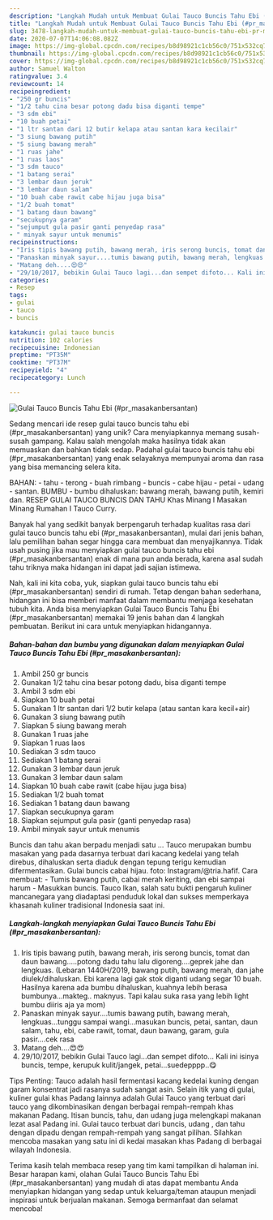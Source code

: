 ```yaml
---
description: "Langkah Mudah untuk Membuat Gulai Tauco Buncis Tahu Ebi (#pr_masakanbersantan), Sempurna"
title: "Langkah Mudah untuk Membuat Gulai Tauco Buncis Tahu Ebi (#pr_masakanbersantan), Sempurna"
slug: 3478-langkah-mudah-untuk-membuat-gulai-tauco-buncis-tahu-ebi-pr-masakanbersantan-sempurna
date: 2020-07-07T14:06:08.082Z
image: https://img-global.cpcdn.com/recipes/b8d98921c1cb56c0/751x532cq70/gulai-tauco-buncis-tahu-ebi-pr_masakanbersantan-foto-resep-utama.jpg
thumbnail: https://img-global.cpcdn.com/recipes/b8d98921c1cb56c0/751x532cq70/gulai-tauco-buncis-tahu-ebi-pr_masakanbersantan-foto-resep-utama.jpg
cover: https://img-global.cpcdn.com/recipes/b8d98921c1cb56c0/751x532cq70/gulai-tauco-buncis-tahu-ebi-pr_masakanbersantan-foto-resep-utama.jpg
author: Samuel Walton
ratingvalue: 3.4
reviewcount: 14
recipeingredient:
- "250 gr buncis"
- "1/2 tahu cina besar potong dadu bisa diganti tempe"
- "3 sdm ebi"
- "10 buah petai"
- "1 ltr santan dari 12 butir kelapa atau santan kara kecilair"
- "3 siung bawang putih"
- "5 siung bawang merah"
- "1 ruas jahe"
- "1 ruas laos"
- "3 sdm tauco"
- "1 batang serai"
- "3 lembar daun jeruk"
- "3 lembar daun salam"
- "10 buah cabe rawit cabe hijau juga bisa"
- "1/2 buah tomat"
- "1 batang daun bawang"
- "secukupnya garam"
- "sejumput gula pasir ganti penyedap rasa"
- " minyak sayur untuk menumis"
recipeinstructions:
- "Iris tipis bawang putih, bawang merah, iris serong buncis, tomat dan daun bawang.....potong dadu tahu lalu digoreng....geprek jahe dan lengkuas. (Lebaran 1440H/2019, bawang putih, bawang merah, dan jahe diulek/dihaluskan. Ebi karena lagi gak stok diganti udang segar 10 buah. Hasilnya karena ada bumbu dihaluskan, kuahnya lebih berasa bumbunya...makteg.. maknyus. Tapi kalau suka rasa yang lebih light bumbu diiris aja ya mom)"
- "Panaskan minyak sayur....tumis bawang putih, bawang merah, lengkuas...tunggu sampai wangi...masukan buncis, petai, santan, daun salam, tahu, ebi, cabe rawit, tomat, daun bawang, garam, gula pasir....cek rasa"
- "Matang deh....😍😍"
- "29/10/2017, bebikin Gulai Tauco lagi...dan sempet difoto... Kali ini isinya buncis, tempe, kerupuk kulit/jangek, petai...suedepppp..😋"
categories:
- Resep
tags:
- gulai
- tauco
- buncis

katakunci: gulai tauco buncis 
nutrition: 102 calories
recipecuisine: Indonesian
preptime: "PT35M"
cooktime: "PT37M"
recipeyield: "4"
recipecategory: Lunch

---
```



![Gulai Tauco Buncis Tahu Ebi (#pr_masakanbersantan)](https://img-global.cpcdn.com/recipes/b8d98921c1cb56c0/751x532cq70/gulai-tauco-buncis-tahu-ebi-pr_masakanbersantan-foto-resep-utama.jpg)

Sedang mencari ide resep gulai tauco buncis tahu ebi (#pr_masakanbersantan) yang unik? Cara menyiapkannya memang susah-susah gampang. Kalau salah mengolah maka hasilnya tidak akan memuaskan dan bahkan tidak sedap. Padahal gulai tauco buncis tahu ebi (#pr_masakanbersantan) yang enak selayaknya mempunyai aroma dan rasa yang bisa memancing selera kita.

BAHAN: - tahu - terong - buah rimbang - buncis - cabe hijau - petai - udang - santan. BUMBU - bumbu dihaluskan: bawang merah, bawang putih, kemiri dan. RESEP GULAI TAUCO BUNCIS DAN TAHU Khas Minang I Masakan Minang Rumahan I Tauco Curry.

Banyak hal yang sedikit banyak berpengaruh terhadap kualitas rasa dari gulai tauco buncis tahu ebi (#pr_masakanbersantan), mulai dari jenis bahan, lalu pemilihan bahan segar hingga cara membuat dan menyajikannya. Tidak usah pusing jika mau menyiapkan gulai tauco buncis tahu ebi (#pr_masakanbersantan) enak di mana pun anda berada, karena asal sudah tahu triknya maka hidangan ini dapat jadi sajian istimewa.


Nah, kali ini kita coba, yuk, siapkan gulai tauco buncis tahu ebi (#pr_masakanbersantan) sendiri di rumah. Tetap dengan bahan sederhana, hidangan ini bisa memberi manfaat dalam membantu menjaga kesehatan tubuh kita. Anda bisa menyiapkan Gulai Tauco Buncis Tahu Ebi (#pr_masakanbersantan) memakai 19 jenis bahan dan 4 langkah pembuatan. Berikut ini cara untuk menyiapkan hidangannya.

<!--inarticleads1-->

##### Bahan-bahan dan bumbu yang digunakan dalam menyiapkan Gulai Tauco Buncis Tahu Ebi (#pr_masakanbersantan):

1. Ambil 250 gr buncis
1. Gunakan 1/2 tahu cina besar potong dadu, bisa diganti tempe
1. Ambil 3 sdm ebi
1. Siapkan 10 buah petai
1. Gunakan 1 ltr santan dari 1/2 butir kelapa (atau santan kara kecil+air)
1. Gunakan 3 siung bawang putih
1. Siapkan 5 siung bawang merah
1. Gunakan 1 ruas jahe
1. Siapkan 1 ruas laos
1. Sediakan 3 sdm tauco
1. Sediakan 1 batang serai
1. Gunakan 3 lembar daun jeruk
1. Gunakan 3 lembar daun salam
1. Siapkan 10 buah cabe rawit (cabe hijau juga bisa)
1. Sediakan 1/2 buah tomat
1. Sediakan 1 batang daun bawang
1. Siapkan secukupnya garam
1. Siapkan sejumput gula pasir (ganti penyedap rasa)
1. Ambil  minyak sayur untuk menumis


Buncis dan tahu akan berpadu menjadi satu … Tauco merupakan bumbu masakan yang pada dasarnya terbuat dari kacang kedelai yang telah direbus, dihaluskan serta diaduk dengan tepung terigu kemudian difermentasikan. Gulai buncis cabai hijau. foto: Instagram/@tria.hafif. Cara membuat: - Tumis bawang putih, cabai merah keriting, dan ebi sampai harum - Masukkan buncis. Tauco Ikan, salah satu bukti pengaruh kuliner mancanegara yang diadaptasi penduduk lokal dan sukses memperkaya khasanah kuliner tradisional Indonesia saat ini. 

<!--inarticleads2-->

##### Langkah-langkah menyiapkan Gulai Tauco Buncis Tahu Ebi (#pr_masakanbersantan):

1. Iris tipis bawang putih, bawang merah, iris serong buncis, tomat dan daun bawang.....potong dadu tahu lalu digoreng....geprek jahe dan lengkuas. (Lebaran 1440H/2019, bawang putih, bawang merah, dan jahe diulek/dihaluskan. Ebi karena lagi gak stok diganti udang segar 10 buah. Hasilnya karena ada bumbu dihaluskan, kuahnya lebih berasa bumbunya...makteg.. maknyus. Tapi kalau suka rasa yang lebih light bumbu diiris aja ya mom)
1. Panaskan minyak sayur....tumis bawang putih, bawang merah, lengkuas...tunggu sampai wangi...masukan buncis, petai, santan, daun salam, tahu, ebi, cabe rawit, tomat, daun bawang, garam, gula pasir....cek rasa
1. Matang deh....😍😍
1. 29/10/2017, bebikin Gulai Tauco lagi...dan sempet difoto... Kali ini isinya buncis, tempe, kerupuk kulit/jangek, petai...suedepppp..😋


Tips Penting: Tauco adalah hasil fermentasi kacang kedelai kuning dengan garam konsentrat jadi rasanya sudah sangat asin. Selain itik yang di gulai, kuliner gulai khas Padang lainnya adalah Gulai Tauco yang terbuat dari tauco yang dikombinasikan dengan berbagai rempah-rempah khas makanan Padang. Itisan buncis, tahu, dan udang juga melengkapi makanan lezat asal Padang ini. Gulai tauco terbuat dari buncis, udang , dan tahu dengan dipadu dengan rempah-rempah yang sangat pilihan. Silahkan mencoba masakan yang satu ini di kedai masakan khas Padang di berbagai wilayah Indonesia. 

Terima kasih telah membaca resep yang tim kami tampilkan di halaman ini. Besar harapan kami, olahan Gulai Tauco Buncis Tahu Ebi (#pr_masakanbersantan) yang mudah di atas dapat membantu Anda menyiapkan hidangan yang sedap untuk keluarga/teman ataupun menjadi inspirasi untuk berjualan makanan. Semoga bermanfaat dan selamat mencoba!
